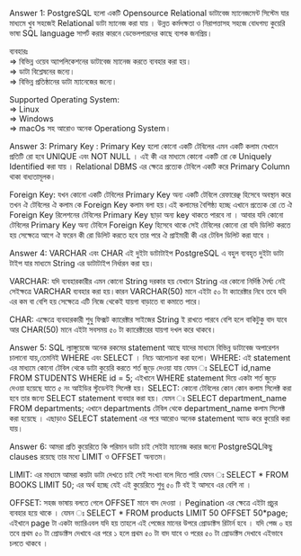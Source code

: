 Answer 1: PostgreSQL হলো একটি Opensource Relational ডাটাবেজ ম্যানেজমেন্ট সিস্টেম যার মাধ্যমে খুব সহজেই Relational ডাটা ম্যানেজ করা যায় । উন্নত কর্মদক্ষতা ও নিরাপত্তাসহ সহজে বোধগম্য কুয়েরি ভাষা SQL language সাপর্ট করার কারনে ডেভেলপারদের কাছে ব্যপক জনপ্রিয়।

ব্যবহারঃ<br>
    => বিভিন্ন ওয়েব অ্যাপলিকেশনের ডাটাবেজ ম্যানেজ করতে ব্যবহার করা হয়। <br>
    => ডাটা বিশ্লেষনের জন্যে।<br>
    => বিভিন্ন প্রতিষ্ঠানের ডাটা ম্যানেজের জন্যে।<br>

Supported Operating System:<br>
    => Linux <br>
    => Windows <br>
    => macOs সহ আরোও অনেক Operationg System।<br>

Answer 3: 
Primary Key : Primary Key হলো কোনো একটি টেবিলের এমন একটি কলাম যেখানে প্রতিটি রো হবে UNIQUE এবং NOT NULL । এই কী এর মাধ্যমে কোনো একটি রো কে Uniquely Identified করা যায় । Relational DBMS এর ক্ষেত্রে প্রত্যেক টেবিলে একটি করে Primary Column থাকা বাধ্যতামূলক।

Foreign Key: যখন কোনো একটি টেবিলের Primary Key অন্য একটি টেবিলে রেফারেঞ্ছ হিসেবে অবস্থান করে তখন ঐ টেবিলের ঐ কলাম কে Foreign Key কলাম বলা হয়।এই কলামের বৈশিষ্ঠ্য হচ্ছে এখানে প্রত্যেক রো তে ঐ Foreign Key রিলেশনের টেবিলের Primary Key ছাড়া অন্য key থাকতে পারবে না । আবার যদি কোনো টেবিলের Primary Key অন্য টেবিলে Foreign Key হিসেবে থাকে সেই টেবিলের কোনো রো যদি ডিলিট করতে হয়  সেক্ষেত্রে আগে ঐ ফরেন কী রো ডিলিট করতে হবে তার পরে ঐ প্রাইমারী কী এর টেবিল ডিলিট করা যাবে । 

Answer 4: VARCHAR এবং CHAR এই দুইটা ডাটাটাইপ PostgreSQL এ বহুল ব্যবহৃত দুইটা ডাটা টাইপ যার মাধ্যমে String এর ডাটাটাইপ নির্ধারন করা হয়।

VARCHAR: যদি ব্যবহারকারীর এমন কোনো String দরকার হয় যেখানে String এর কোনো নির্দিষ্ঠ দৈর্ঘ্য নেই সেইক্ষত্রে VARCHAR ব্যবহার করা হয়।কারন VARCHAR(50) মানে এইটা ৫০ টা ক্যারেক্টার নিবে তবে যদি এর কম বা বেশি হয় সেক্ষেত্রে এটি নিজে থেকেই যায়গা বাড়াতে বা কমাতে পারে।

CHAR: এক্ষেত্রে ব্যবহারকারী শুধু ফিক্সট ক্যারেক্টার সাইজের String ই রাখতে পারবে বেশি হলে বাকিটুকু বাদ যাবে আর CHAR(50) মানে এইটা সবসময় ৫০ টা ক্যারেক্টারের যায়গা দখল করে থাকবে।

Answer 5: SQL ল্যাঙ্গুয়েজে অনেক রকমের statement আছে যাদের মাধ্যমে বিভিন্ন ডাটাবেজ অপারেশন চালানো যায়,তেমনিই WHERE এবং SELECT । নিচে আলোচনা করা হলো।
WHERE: এই statement এর মাধ্যমে কোনো টেবিল থেকে ডাটা কুয়েরি করতে শর্ত জুড়ে দেওয়া যায় যেমন ঃ SELECT id,name FROM STUDENTS WHERE id = 5; এইখানে WHERE statement দিয়ে একটা শর্ত জুড়ে দেওয়া হয়েছে যাতে ৫ নং আইডির স্টুডেন্টই সিলেক্ট হয়।
SELECT: কোনো টেবিলের কোন কোন কলাম সিলেক্ট করা হবে তার জন্যে SELECT statement ব্যবহার করা হয়। যেমন ঃ SELECT department_name FROM departments; এখানে departments টেবিল থেকে department_name কলাম সিলেক্ট করা হয়েছে । এছাড়াও SELECT statement এর পরে আরোও অনেক statement অ্যাড করে কুয়েরি করা যায়।

Answer 6: আমরা প্রতি কুয়েরিতে কি পরিমান ডাটা চাই সেইটা ম্যানেজ করার জন্যে PostgreSQLকিছু clauses রয়েছে তার মধ্যে LIMIT ও OFFSET অন্যতম।

LIMIT: এর মাধ্যমে আমরা কয়টা ডাটা দেখতে চাই সেই সংখ্যা বলে দিতে পারি যেমন ঃ 
SELECT * FROM BOOKS LIMIT 50; এর অর্থ হচ্ছে যেই এই কুয়েরিতে শুধু ৫০ টি বই ই আসবে এর বেশি না ।

OFFSET: সহজ ভাষায় বলতে গেলে OFFSET মানে বাদ দেওয়া । Pegination এর ক্ষেত্রে এইটা প্রচুর ব্যবহার হয়ে থাকে । 
যেমন ঃ SELECT * FROM products LIMIT 50 OFFSET 50*page;
এইখানে page টা একটা ভ্যারিএবল যদি হয় তাহলে এই পেজের মানের উপরে প্রোডাক্টস রিটার্ন হবে । যদি পেজ ০ হয় তবে প্রথম ৫০ টা প্রোডাক্টস দেখাবে এর পরে ১ হলে প্রথম ৫০ টা বাদ যাবে ও পরের ৫০ টা প্রোডাক্টস দেখাবে এইভাবে চলতে থাকবে ।

